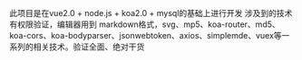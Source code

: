 此项目是在vue2.0 + node.js + koa2.0 + mysql的基础上进行开发
涉及到的技术有权限验证，编辑器用到 markdown格式，svg、mp5、koa-router、md5、koa-cors、koa-bodyparser、jsonwebtoken、axios、simplemde、vuex等一系列的相关技术。验证全面、绝对干货
